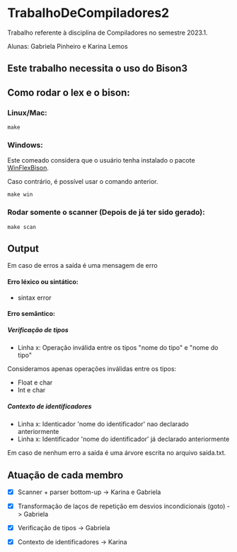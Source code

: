 # TrabalhoDeCompiladores2
Trabalho referente à disciplina de Compiladores no semestre 2023.1. 

Alunas: Gabriela Pinheiro e Karina Lemos 

## **Este trabalho necessita o uso do Bison3** 

## Como rodar o lex e o bison:
 ### Linux/Mac:
    make
### Windows:    
Este comeado considera que o usuário tenha instalado o pacote [WinFlexBison](https://community.chocolatey.org/packages/winflexbison3).

Caso contrário, é possível usar o comando anterior.

    make win

### Rodar somente o scanner (Depois de já ter sido gerado):
    make scan

## Output 
Em caso de erros a saída é uma mensagem de erro
  #### Erro léxico ou sintático:
  - sintax error

  #### Erro semântico:
  ##### Verificação de tipos
  - Linha x: Operação inválida entre os tipos "nome do tipo" e "nome do tipo"
  
  Consideramos apenas operações inválidas entre os tipos:
  - Float e char
  - Int e char
  ##### Contexto de identificadores
  - Linha x: Identicador 'nome do identificador' nao declarado anteriormente 
  - Linha x: Identificador 'nome do identificador' já declarado anteriormente

Em caso de nenhum erro a saída é uma árvore escrita no arquivo saida.txt.

## Atuação de cada membro
- [x] Scanner + parser bottom-up -> Karina e Gabriela

- [x] Transformação de laços de repetição em desvios incondicionais (goto) -> Gabriela

- [x] Verificação de tipos -> Gabriela

- [x] Contexto de identificadores -> Karina
